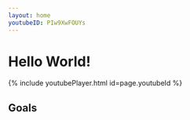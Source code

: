 ```yaml
---
layout: home
youtubeID: PIw9XwFOUYs
---
```


# Hello World!

{% include youtubePlayer.html id=page.youtubeId %}

## Goals